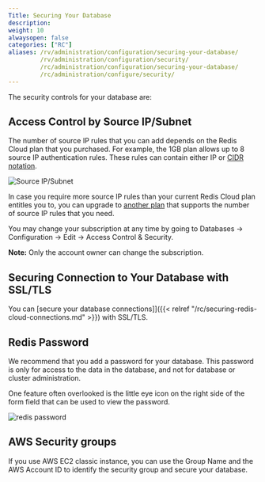 ```yaml
---
Title: Securing Your Database
description:
weight: 10
alwaysopen: false
categories: ["RC"]
aliases: /rv/administration/configuration/securing-your-database/
         /rv/administration/configuration/security/
         /rc/administration/configuration/securing-your-database/
         /rc/administration/configure/security/
---
```

The security controls for your database are:

## Access Control by Source IP/Subnet

The number of source IP rules that you can add depends on the Redis Cloud plan that you purchased.
For example, the 1GB plan allows up to 8 source IP authentication rules.
These rules can contain either IP or [CIDR notation](https://en.wikipedia.org/wiki/Classless_Inter-Domain_Routing#CIDR_notation).

![Source IP/Subnet](/images/rc/source_ip_subnet-1.png)

In case you require more source IP rules than your current Redis Cloud plan entitles you to,
you can upgrade to [another plan](https://redislabs.com/pricing) that supports the number of source IP rules that you need.

You may change your subscription at any time by going to Databases -> Configuration -> Edit -> Access Control & Security.

**Note:** Only the account owner can change the subscription.

## Securing Connection to Your Database with SSL/TLS

You can [secure your database connections]]({{< relref "/rc/securing-redis-cloud-connections.md" >}}) with SSL/TLS.

## Redis Password

We recommend that you add a password for your database.
This password is only for access to the data in the database, and not for database or cluster administration.

One feature often overlooked is the little eye icon on the right side of
the form field that can be used to view the password.

![redis
password](/images/rc/redis_password.png?width=600&height=42)

## AWS Security groups

If you use AWS EC2 classic instance,
you can use the Group Name and the AWS Account ID to identify the security group and secure your database.
